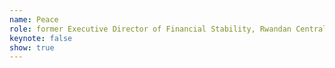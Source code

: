 ```yaml
---
name: Peace
role: former Executive Director of Financial Stability, Rwandan Central Bank
keynote: false
show: true
---
```


